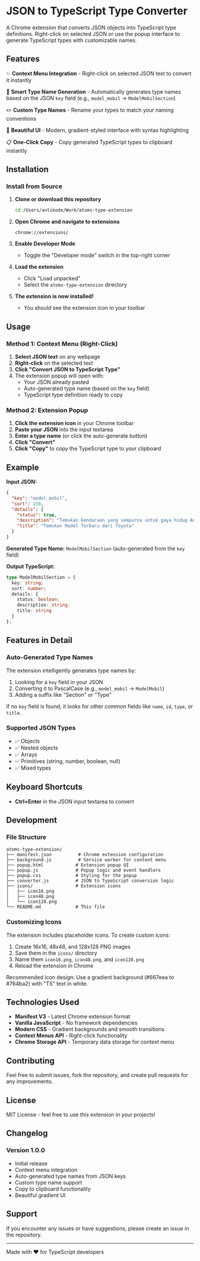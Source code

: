 # JSON to TypeScript Type Converter

A Chrome extension that converts JSON objects into TypeScript type definitions. Right-click on selected JSON or use the popup interface to generate TypeScript types with customizable names.

## Features

✨ **Context Menu Integration** - Right-click on selected JSON text to convert it instantly

🎯 **Smart Type Name Generation** - Automatically generates type names based on the JSON `key` field (e.g., `model_mobil` → `ModelMobilSection`)

✏️ **Custom Type Names** - Rename your types to match your naming conventions

🎨 **Beautiful UI** - Modern, gradient-styled interface with syntax highlighting

📋 **One-Click Copy** - Copy generated TypeScript types to clipboard instantly

## Installation

### Install from Source

1. **Clone or download this repository**
   ```bash
   cd /Users/antikode/Work/atoms-type-extension
   ```

2. **Open Chrome and navigate to extensions**
   ```
   chrome://extensions/
   ```

3. **Enable Developer Mode**
   - Toggle the "Developer mode" switch in the top-right corner

4. **Load the extension**
   - Click "Load unpacked"
   - Select the `atoms-type-extension` directory

5. **The extension is now installed!**
   - You should see the extension icon in your toolbar

## Usage

### Method 1: Context Menu (Right-Click)

1. **Select JSON text** on any webpage
2. **Right-click** on the selected text
3. **Click "Convert JSON to TypeScript Type"**
4. The extension popup will open with:
   - Your JSON already pasted
   - Auto-generated type name (based on the `key` field)
   - TypeScript type definition ready to copy

### Method 2: Extension Popup

1. **Click the extension icon** in your Chrome toolbar
2. **Paste your JSON** into the input textarea
3. **Enter a type name** (or click the auto-generate button)
4. **Click "Convert"**
5. **Click "Copy"** to copy the TypeScript type to your clipboard

## Example

**Input JSON:**
```json
{
  "key": "model_mobil",
  "sort": 158,
  "details": {
    "status": true,
    "description": "Temukan kendaraan yang sempurna untuk gaya hidup Anda.",
    "title": "Temukan Model Terbaru dari Toyota"
  }
}
```

**Generated Type Name:** `ModelMobilSection` (auto-generated from the `key` field)

**Output TypeScript:**
```typescript
type ModelMobilSection = {
  key: string;
  sort: number;
  details: {
    status: boolean;
    description: string;
    title: string
  }
};
```

## Features in Detail

### Auto-Generated Type Names

The extension intelligently generates type names by:
1. Looking for a `key` field in your JSON
2. Converting it to PascalCase (e.g., `model_mobil` → `ModelMobil`)
3. Adding a suffix like "Section" or "Type"

If no `key` field is found, it looks for other common fields like `name`, `id`, `type`, or `title`.

### Supported JSON Types

- ✅ Objects
- ✅ Nested objects
- ✅ Arrays
- ✅ Primitives (string, number, boolean, null)
- ✅ Mixed types

## Keyboard Shortcuts

- **Ctrl+Enter** in the JSON input textarea to convert

## Development

### File Structure

```
atoms-type-extension/
├── manifest.json          # Chrome extension configuration
├── background.js          # Service worker for context menu
├── popup.html            # Extension popup UI
├── popup.js              # Popup logic and event handlers
├── popup.css             # Styling for the popup
├── converter.js          # JSON to TypeScript conversion logic
├── icons/                # Extension icons
│   ├── icon16.png
│   ├── icon48.png
│   └── icon128.png
└── README.md             # This file
```

### Customizing Icons

The extension includes placeholder icons. To create custom icons:

1. Create 16x16, 48x48, and 128x128 PNG images
2. Save them in the `icons/` directory
3. Name them `icon16.png`, `icon48.png`, and `icon128.png`
4. Reload the extension in Chrome

Recommended icon design: Use a gradient background (#667eea to #764ba2) with "TS" text in white.

## Technologies Used

- **Manifest V3** - Latest Chrome extension format
- **Vanilla JavaScript** - No framework dependencies
- **Modern CSS** - Gradient backgrounds and smooth transitions
- **Context Menus API** - Right-click functionality
- **Chrome Storage API** - Temporary data storage for context menu

## Contributing

Feel free to submit issues, fork the repository, and create pull requests for any improvements.

## License

MIT License - feel free to use this extension in your projects!

## Changelog

### Version 1.0.0
- Initial release
- Context menu integration
- Auto-generated type names from JSON keys
- Custom type name support
- Copy to clipboard functionality
- Beautiful gradient UI

## Support

If you encounter any issues or have suggestions, please create an issue in the repository.

---

Made with ❤️ for TypeScript developers

